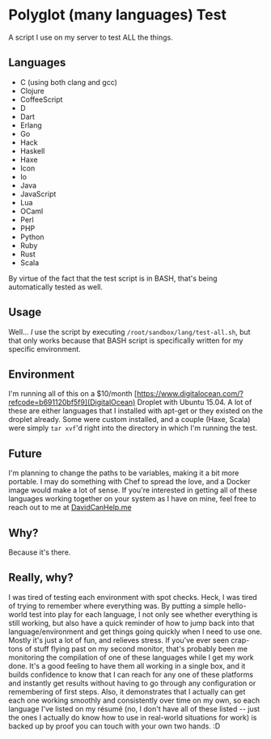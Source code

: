 # Polyglot (many languages) Test
A script I use on my server to test ALL the things.

## Languages
 * C (using both clang and gcc)
 * Clojure
 * CoffeeScript
 * D
 * Dart
 * Erlang
 * Go
 * Hack
 * Haskell
 * Haxe
 * Icon
 * Io
 * Java
 * JavaScript
 * Lua
 * OCaml
 * Perl
 * PHP
 * Python
 * Ruby
 * Rust
 * Scala

By virtue of the fact that the test script is in BASH, that's being automatically tested as well.

## Usage
Well... *I* use the script by executing `/root/sandbox/lang/test-all.sh`, but that only works
because that BASH script is specifically written for my specific environment.

## Environment
I'm running all of this on a $10/month
[https://www.digitalocean.com/?refcode=b691120bf5f9](DigitalOcean) Droplet with Ubuntu 15.04.
A lot of these are either languages that I installed with apt-get or they existed on the droplet
already. Some were custom installed, and a couple (Haxe, Scala) were simply `tar xvf`'d right into
the directory in which I'm running the test.

## Future
I'm planning to change the paths to be variables, making it a bit more portable. I may do something
with Chef to spread the love, and a Docker image would make a lot of sense. If you're interested in
getting all of these languages working together on your system as I have on mine, feel free to reach
out to me at [DavidCanHelp.me](http://davidcanhelp.me/)

## Why?
Because it's there.

## Really, why?
I was tired of testing each environment with spot checks. Heck, I was tired of trying to remember
where everything was. By putting a simple hello-world test into play for each language, I not only
see whether everything is still working, but also have a quick reminder of how to jump back into
that language/environment and get things going quickly when I need to use one. Mostly it's just a
lot of fun, and relieves stress. If you've ever seen crap-tons of stuff flying past on my second
monitor, that's probably been me monitoring the compilation of one of these languages while I get
my work done. It's a good feeling to have them all working in a single box, and it builds confidence
to know that I can reach for any one of these platforms and instantly get results without having
to go through any configuration or remembering of first steps. Also, it demonstrates that I actually
can get each one working smoothly and consistently over time on my own, so each language I've listed
on my résumé (no, I don't have all of these listed -- just the ones I actually do know how to use in
real-world situations for work) is backed up by proof you can touch with your own two hands. :D
